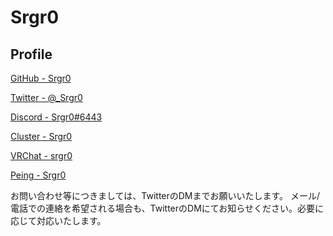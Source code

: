 # Srgr0
## Profile
[GitHub - Srgr0](https://github.com/Srgr0)

[Twitter - @_Srgr0](https://twitter.com/_Srgr0)

[Discord - Srgr0#6443](https://discordapp.com/users/958373877518585856)

[Cluster - Srgr0](https://cluster.mu/u/Srgr0)

[VRChat - srgr0](https://vrchat.com/home/user/usr_203352c3-2610-4232-9a62-f262c6a03574)

[Peing - Srgr0](https://peing.net/ja/7x8leafafk9bf7m)

お問い合わせ等につきましては、TwitterのDMまでお願いいたします。
メール/電話での連絡を希望される場合も、TwitterのDMにてお知らせください。必要に応じて対応いたします。
